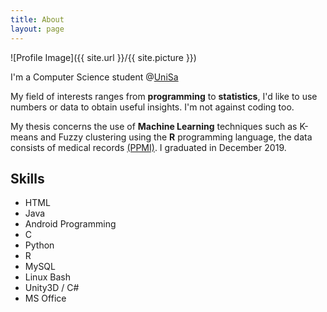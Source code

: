```yaml
---
title: About
layout: page
---
```

![Profile Image]({{ site.url }}/{{ site.picture }})

I'm a Computer Science student @<a href="https://www.unisa.it/">UniSa</a>

My field of interests ranges from **programming** to **statistics**, I'd like to use numbers or data to obtain useful insights. I'm not against coding too.

My thesis concerns the use of **Machine Learning** techniques such as K-means and Fuzzy clustering using the **R** programming language, the data consists of medical records <a href="https://www.ppmi-info.org/">(PPMI)</a>.
I graduated in December 2019.



<h2>Skills</h2>

<ul class="skill-list">
	<li>HTML</li>
	<li>Java</li>
	<li>Android Programming</li>
	<li>C</li>
	<li>Python</li>
	<li>R</li>
	<li>MySQL</li>
	<li>Linux Bash</li>
	<li>Unity3D / C#</li>
	<li>MS Office</li>
</ul>

